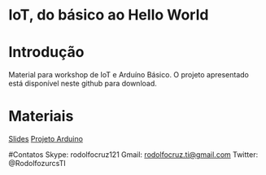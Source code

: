 IoT, do básico ao Hello World
=========================
# Introdução
Material para workshop de IoT e Arduíno Básico.
O projeto apresentado está disponível neste github para download.

# Materiais
[Slides](http://pt.slideshare.net/rodolfocruz121/iot-internet-of-things-do-bsico-ao-hello-world)
[Projeto Arduino](http://fritzing.org/projects/sensor-de-temperatura-lm35-com-lcd-16x2)

#Contatos
Skype: rodolfocruz121
Gmail: rodolfocruz.ti@gmail.com
Twitter: @RodolfozurcsTI

